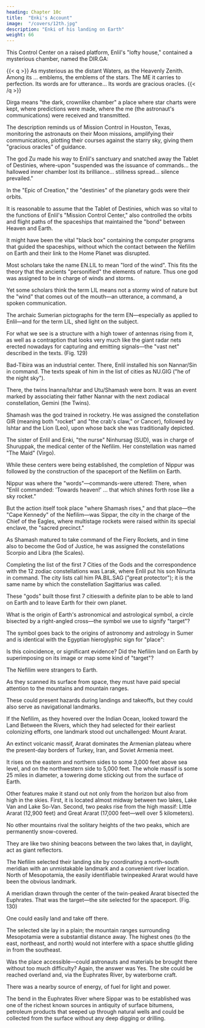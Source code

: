```yaml
---
heading: Chapter 10c
title:  "Enki's Account"
image:  "/covers/12th.jpg"
description: "Enki of his landing on Earth"
weight: 66
---
```



This Control Center on a raised platform, Enlil's "lofty house," contained a mysterious chamber, named the DIR.GA:

{{< q >}}
As mysterious as the distant Waters,
as the Heavenly Zenith.
Among its … emblems,
the emblems of the stars.
The ME it carries to perfection.
Its words are for utterance…
Its words are gracious oracles.
{{< /q >}}


Dirga means "the dark, crownlike chamber" a place where star charts were kept, where predictions were made, where the me (the astronaut's communications) were received and transmitted. 

The description reminds us of Mission Control in Houston, Texas, monitoring the astronauts on their Moon missions, amplifying their communications, plotting their courses against the starry sky, giving them "gracious oracles" of guidance. 

The god Zu made his way to Enlil's sanctuary and snatched away the Tablet of Destinies, where-upon "suspended was the issuance of commands… the hallowed inner chamber lost its brilliance… stillness spread… silence prevailed."

In the "Epic of Creation," the "destinies" of the planetary gods were their orbits.

It is reasonable to assume that the Tablet of Destinies, which was so vital to the functions of Enlil's "Mission Control Center," also controlled the orbits and flight paths of the spaceships that maintained the "bond" between Heaven and Earth. 

It might have been the vital "black box" containing the computer programs that guided the spaceships, without which the contact between the Nefilim on Earth and their link to the Home Planet was disrupted.

Most scholars take the name EN.LIL to mean "lord of the wind". This fits the theory that the ancients "personified" the elements of nature. Thus one god was assigned to be in charge of winds and storms. 

Yet some scholars think the term LIL means not a stormy wind of nature but the "wind" that comes out of the mouth—an utterance, a command, a spoken communication. 

The archaic Sumerian pictographs for the term EN—especially as applied to Enlil—and for the term LIL, shed light on the subject. 

For what we see is a structure with a high tower of antennas rising from it, as well as a contraption that looks very much like the giant radar nets erected nowadays for capturing and emitting signals—the "vast net" described in the texts. (Fig. 129)

Bad-Tibira was an industrial center. There, Enlil installed his son Nannar/Sin in command. The texts speak of him in the list of cities as NU.GIG ("he of the night sky").

There, the twins Inanna/lshtar and Utu/Shamash were born. It was an event marked by associating their father Nannar with the next zodiacal constellation, Gemini (the Twins). 

Shamash was the god trained in rocketry. He was assigned the constellation GIR (meaning both "rocket" and "the crab's claw," or Cancer), followed by Ishtar and the Lion (Leo), upon whose back she was traditionally depicted.

The sister of Enlil and Enki, "the nurse" Ninhursag (SUD), was in charge of Shuruppak, the medical center of the Nefilim. Her constellation was named "The Maid" (Virgo).

While these centers were being established, the completion of Nippur was
followed by the construction of the spaceport of the Nefilim on Earth.

Nippur was where the "words"—commands-were uttered: There, when "Enlil commanded: 'Towards heaven!' … that which shines forth rose like a sky rocket." 

But the action itself took place "where Shamash rises," and that place—the "Cape Kennedy" of the Nefilim—was Sippar, the city in the charge of the Chief of the Eagles, where multistage rockets were raised within its special enclave, the "sacred precinct."

As Shamash matured to take command of the Fiery Rockets, and in time also to become the God of Justice, he was assigned the constellations Scorpio and Libra (the Scales).

Completing the list of the first 7 Cities of the Gods and the correspondence with the 12 zodiac constellations was Larak, where Enlil put his son Ninurta in command. The city lists call him PA.BlL.SAG ("great protector"); it is the same name by which the constellation Sagittarius was called.


These "gods" built those first 7 citieswith a definite plan to be able to land on Earth and to leave Earth for their own planet.

<!-- What was the master plan? -->

What is the origin of Earth's astronomical and astrological symbol, a circle bisected by a right-angled cross—the symbol we use to signify "target"?

The symbol goes back to the origins of astronomy and astrology in Sumer and is identical with the Egyptian hieroglyphic sign for "place":

Is this coincidence, or significant evidence? Did the Nefilim land on Earth by superimposing on its image or map some kind of "target"? 

The Nefilim were strangers to Earth. 

As they scanned its surface from space,
they must have paid special attention to the mountains and mountain ranges.

These could present hazards during landings and takeoffs, but they could also serve as navigational landmarks.

If the Nefilim, as they hovered over the Indian Ocean, looked toward the Land Between the Rivers, which they had selected for their earliest colonizing efforts, one landmark stood out unchallenged: Mount Ararat.

An extinct volcanic massif, Ararat dominates the Armenian plateau where the present-day borders of Turkey, Iran, and Soviet Armenia meet.

It rises on the eastern and northern sides to some 3,000 feet above sea level, and on the northwestern side to 5,000 feet. The whole massif is some 25 miles in diameter, a towering dome sticking out from the surface of Earth.

Other features make it stand out not only from the horizon but also from high in the skies. First, it is located almost midway between two lakes, Lake Van and Lake So-Van. Second, two peaks rise from the high massif: Little Ararat (12,900 feet) and Great Ararat (17,000 feet—well over 5 kilometers). 

No other mountains rival the solitary heights of the two peaks, which are permanently snow-covered.

They are like two shining beacons between the two lakes that, in daylight, act as giant reflectors.

The Nefilim selected their landing site by coordinating a north–south meridian with an unmistakable landmark and a convenient river location. North of Mesopotamia, the easily identifiable twinpeaked Ararat would have been the obvious landmark. 

A meridian drawn through the center of the twin-peaked Ararat bisected the Euphrates. That was the target—the site selected for the spaceport. (Fig. 130)

<!-- Illustration:
Landing Site on Ararat Meridian -->

One could easily land and take off there.

The selected site lay in a plain; the mountain ranges surrounding Mesopotamia were a substantial distance away. The highest ones (to the east, northeast, and north) would not interfere with a space shuttle gliding in from the southeast.

Was the place accessible—could astronauts and materials be brought there without too much difficulty?
Again, the answer was Yes. The site could be reached overland and, via the
Euphrates River, by waterborne craft.

There was a nearby source of energy, of fuel for light and power.

The bend in the Euphrates River where Sippar was to be established was one of the richest known sources in antiquity of surface bitumens, petroleum products that seeped up through natural wells and could be collected from the surface without any deep digging or drilling.


<!-- We can imagine Enlil, surrounded by his lieutenants at the spacecraft's command post, drawing the cross within a circle on the map. "What shall we call the place?" he may have asked.
"Why not ''?" someone might have suggested.  -->

